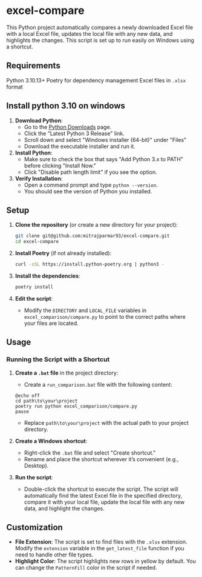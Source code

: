 # excel-compare
This Python project automatically compares a newly downloaded Excel file with a local Excel file, updates the local file with any new data, and highlights the changes. This script is set up to run easily on Windows using a shortcut.
## Requirements

Python 3.10.13+
Poetry for dependency management
Excel files in `.xlsx` format

## Install python 3.10 on windows

1. **Download Python**:
    * Go to the [Python Downloads](https://www.python.org/downloads/windows/) page.
    * Click the "Latest Python 3 Release" link.
    * Scroll down and select "Windows installer (64-bit)" under "Files"
    * Download the executable installer and run it.
2. **Install Python**:
    * Make sure to check the box that says "Add Python 3.x to PATH" before clicking "Install Now."
    * Click "Disable path length limit" if you see the option.
3. **Verify Installation**:
    * Open a command prompt and type `python --version`.
    * You should see the version of Python you installed.

## Setup

1. **Clone the repository** (or create a new directory for your project):
   ```bash
   git clone git@github.com:mitrajparmar93/excel-compare.git
   cd excel-compare
   ```

1. **Install Poetry** (if not already installed):
   ```bash
   curl -sSL https://install.python-poetry.org | python3 -
   ```

1. **Install the dependencies**:
   ```bash
   poetry install
   ```

2. **Edit the script**:
    * Modify the `DIRECTORY` and `LOCAL_FILE` variables in `excel_comparison/compare.py` to point to the correct paths where your files are located.

## Usage

### Running the Script with a Shortcut

1. **Create a `.bat` file** in the project directory:
    * Create a `run_comparison.bat` file with the following content:
     ```batch
     @echo off
     cd path\to\your\project
     poetry run python excel_comparison/compare.py
     pause
     ```
    * Replace `path\to\your\project` with the actual path to your project directory.

1. **Create a Windows shortcut**:
    * Right-click the `.bat` file and select "Create shortcut."
    * Rename and place the shortcut wherever it’s convenient (e.g., Desktop).

1. **Run the script**:
    * Double-click the shortcut to execute the script. The script will automatically find the latest Excel file in the specified directory, compare it with your local file, update the local file with any new data, and highlight the changes.

## Customization

* **File Extension**: The script is set to find files with the `.xlsx` extension. Modify the `extension` variable in the `get_latest_file` function if you need to handle other file types.
* **Highlight Color**: The script highlights new rows in yellow by default. You can change the `PatternFill` color in the script if needed.
